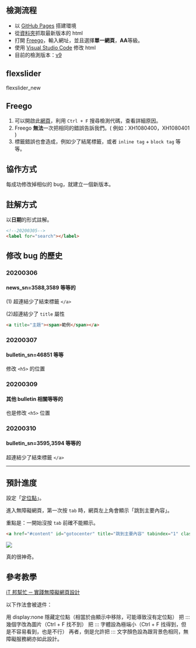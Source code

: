 ## 檢測流程

- 以 [GitHub Pages](https://pages.github.com/) 搭建環境
- 從[資料夾](https://webhd.ncyu.edu.tw/share.cgi?ssid=07WBEfX)抓取最新版本的 html
- 打開 [Freego](https://www.handicap-free.nat.gov.tw/Download/Detail/1375?Category=52)，輸入網址，並且選擇**單一網頁**，**AA**等級。
- 使用 [Visual Studio Code](https://code.visualstudio.com/) 修改 html
- 目前的檢測版本：[v9](https://kevinhsu7361.github.io/NCYU/index2021_v9a.html)

## flexslider

flexslider_new

## Freego

1. 可以開啟此[網頁](https://www.handicap-free.nat.gov.tw/Accessible/Detail/144?Category=46)，利用 `Ctrl + F` 搜尋檢測代碼，查看詳細原因。
2. Freego **無法**一次把相同的錯誤告訴我們。( 例如：XH1080400，XH1080401 )
3. 標籤錯誤也會造成，例如少了結尾標籤，或者 `inline tag` + `block tag` 等等。

## 協作方式

每成功修改掉相似的 bug，就建立一個新版本。

## 註解方式

以**日期**的形式註解。

```html
<!--20200305-->
<label for="search"></label>
```

## 修改 bug 的歷史

### 20200306

#### news_sn=3588,3589 等等的

(1) 超連結少了結束標籤 `</a>`

(2)超連結少了 `title` 屬性

```html
<a title="主題"><span>範例</span></a>
```

### 20200307

#### bulletin_sn=46851 等等

修改 `<h5>` 的位置

### 20200309

#### 其他 bulletin 相關等等的

也是修改 `<h5>` 位置

### 20200310

#### bulletin_sn=3595,3594 等等的

超連結少了結束標籤 `</a>`

---

## 預計進度

設定「[定位點](https://www.handicap-free.nat.gov.tw/Questions/Detail/82?Category=33)」。

進入無障礙網頁，第一次按 `tab` 時，網頁左上角會顯示「跳到主要內容」。

重點是：一開始沒按 `tab` 前確不能顯示。

```html
<a href="#content" id="gotocenter" title="跳到主要內容" tabindex="1" class="sr-only sr-only-focusable">跳到主要內容</a>
```

![](https://i.imgur.com/CsrDKCG.png)

真的很神奇。

## 參考教學

[iT 邦幫忙 ─ 實踐無障礙網頁設計](https://ithelp.ithome.com.tw/users/20108045/ironman/2454)

以下作法會被退件：

用 display:none 隱藏定位點（相當於由顯示中移除，可能導致沒有定位點）
把 ::: 幾個字改為圖片（Ctrl + F 找不到）
把 ::: 字體設為極端小（Ctrl + F 找得到，但是不容易看到，也是不行）
再者，倒是允許把 ::: 文字顏色設為跟背景色相同，無障礙服務網亦如此設計。